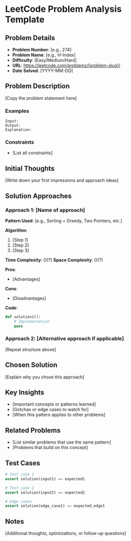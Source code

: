 # LeetCode Problem Analysis Template

## Problem Details
- **Problem Number**: [e.g., 274]
- **Problem Name**: [e.g., H-Index]
- **Difficulty**: [Easy/Medium/Hard]
- **URL**: https://leetcode.com/problems/[problem-slug]/
- **Date Solved**: [YYYY-MM-DD]

## Problem Description
[Copy the problem statement here]

### Examples
```
Input: 
Output: 
Explanation: 
```

### Constraints
- [List all constraints]

## Initial Thoughts
[Write down your first impressions and approach ideas]

## Solution Approaches

### Approach 1: [Name of approach]
**Pattern Used**: [e.g., Sorting + Greedy, Two Pointers, etc.]

**Algorithm**:
1. [Step 1]
2. [Step 2]
3. [Step 3]

**Time Complexity**: O(?)
**Space Complexity**: O(?)

**Pros**:
- [Advantages]

**Cons**:
- [Disadvantages]

**Code**:
```python
def solution1():
    # Implementation
    pass
```

### Approach 2: [Alternative approach if applicable]
[Repeat structure above]

## Chosen Solution
[Explain why you chose this approach]

## Key Insights
- [Important concepts or patterns learned]
- [Gotchas or edge cases to watch for]
- [When this pattern applies to other problems]

## Related Problems
- [List similar problems that use the same pattern]
- [Problems that build on this concept]

## Test Cases
```python
# Test case 1
assert solution(input1) == expected1

# Test case 2
assert solution(input2) == expected2

# Edge cases
assert solution(edge_case1) == expected_edge1
```

## Notes
[Additional thoughts, optimizations, or follow-up questions]
